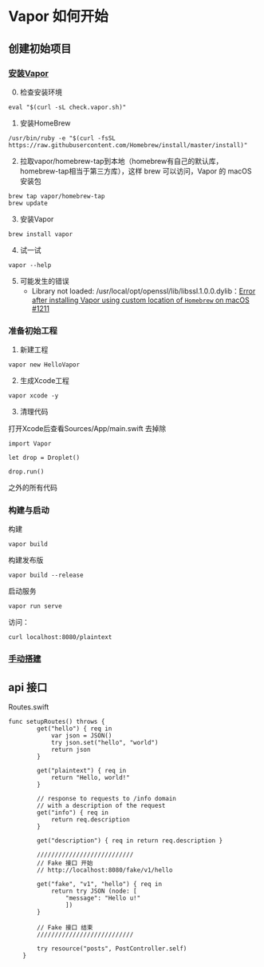 # Vapor 如何开始


## 创建初始项目

### [安装Vapor](https://docs.vapor.codes/2.0/getting-started/install-on-macos/)

0. 检查安装环境
```
eval "$(curl -sL check.vapor.sh)"
```

1. 安装HomeBrew
```
/usr/bin/ruby -e "$(curl -fsSL https://raw.githubusercontent.com/Homebrew/install/master/install)"
```

2. 拉取vapor/homebrew-tap到本地（homebrew有自己的默认库，homebrew-tap相当于第三方库），这样 brew 可以访问，Vapor 的 macOS 安装包
```
brew tap vapor/homebrew-tap
brew update
```

3. 安装Vapor
```
brew install vapor
```

4. 试一试
```
vapor --help
```

5. 可能发生的错误
	* Library not loaded: /usr/local/opt/openssl/lib/libssl.1.0.0.dylib：[Error after installing Vapor using custom location of `Homebrew` on macOS #1211](https://github.com/vapor/vapor/issues/1211)


### 准备初始工程

1. 新建工程
```
vapor new HelloVapor 
```

2. 生成Xcode工程
```
vapor xcode -y 
```

3. 清理代码

打开Xcode后查看Sources/App/main.swift 去掉除
```
import Vapor

let drop = Droplet()

drop.run()
```
之外的所有代码

### 构建与启动

构建
```
vapor build
```

构建发布版
```
vapor build --release
```

启动服务
```
vapor run serve
```

访问：
```
curl localhost:8080/plaintext
```

### [手动搭建](https://docs.vapor.codes/2.0/getting-started/manual/)

## api 接口

Routes.swift
```
func setupRoutes() throws {
        get("hello") { req in
            var json = JSON()
            try json.set("hello", "world")
            return json
        }

        get("plaintext") { req in
            return "Hello, world!"
        }

        // response to requests to /info domain
        // with a description of the request
        get("info") { req in
            return req.description
        }

        get("description") { req in return req.description }
        
        ///////////////////////////
        // Fake 接口 开始
        // http://localhost:8080/fake/v1/hello
        
        get("fake", "v1", "hello") { req in
            return try JSON (node: [
                "message": "Hello u!"
                ])
        }
        
        // Fake 接口 结束
        ///////////////////////////
        
        try resource("posts", PostController.self)
    }
```


##


